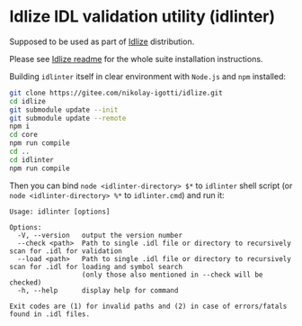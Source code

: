 # Idlize IDL validation utility (idlinter)

Supposed to be used as part of [Idlize](https://gitee.com/nikolay-igotti/idlize) distribution.

Please see [Idlize readme](https://gitee.com/nikolay-igotti/idlize/blob/master/README.md) for the whole suite installation instructions.

Building `idlinter` itself in clear environment with `Node.js` and `npm` installed:

```sh
git clone https://gitee.com/nikolay-igotti/idlize.git
cd idlize
git submodule update --init
git submodule update --remote
npm i
cd core
npm run compile
cd ..
cd idlinter
npm run compile
```

Then you can bind `node <idlinter-directory> $*` to `idlinter` shell script (or `node <idlinter-directory> %*` to `idlinter.cmd`) and run it:

```text
Usage: idlinter [options]

Options:
  -V, --version   output the version number
  --check <path>  Path to single .idl file or directory to recursively scan for .idl for validation
  --load <path>   Path to single .idl file or directory to recursively scan for .idl for loading and symbol search
                  (only those also mentioned in --check will be checked)
  -h, --help      display help for command

Exit codes are (1) for invalid paths and (2) in case of errors/fatals found in .idl files.
```
